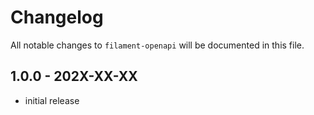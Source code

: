 # Changelog

All notable changes to `filament-openapi` will be documented in this file.

## 1.0.0 - 202X-XX-XX

- initial release
